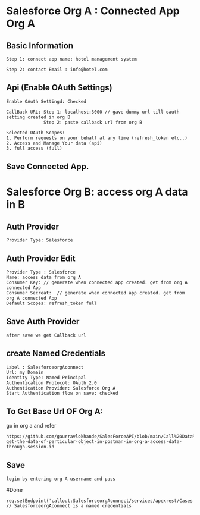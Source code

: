 # Salesforce Org A : Connected App Org A

## Basic Information 
```
Step 1: connect app name: hotel management system

Step 2: contact Email : info@hotel.com

```

## Api (Enable OAuth Settings)
```
Enable OAuth Settingd: Checked

CallBack URL: Step 1: localhost:3000 // gave dummy url till oauth setting created in org B
              Step 2: paste callback url from org B

Selected OAuth Scopes:
1. Perform requests on your behalf at any time (refresh_token etc..)
2. Access and Manage Your data (api)
3. full access (full)

```

## Save Connected App.



# Salesforce Org B: access org A data in B

## Auth Provider
```
Provider Type: Salesforce
```

## Auth Provider Edit
```
Provider Type : Salesforce
Name: access data from org A
Consumer Key: // generate when connected app created. get from org A connected App
Consumer Secreat:  // generate when connected app created. get from org A connected App
Default Scopes: refresh_token full
```

## Save Auth Provider

```
after save we get Callback url
```

## create Named Credentials
```
Label : SalesforceorgAconnect
Url: my Domain
Identity Type: Named Principal
Authentication Protocol: OAuth 2.0
Authentication Provider: Salesforce Org A
Start Authentication flow on save: checked
```

## To Get Base Url OF Org A:
go in org a and refer
```
https://github.com/gaurravlokhande/SalesForceAPI/blob/main/Call%20Data%20Of%20Anothe%20Org%20Object%20Through%20Object%20API.md#to-get-the-data-of-perticular-object-in-postman-in-org-a-access-data-through-session-id
```
##  Save
```
login by entering org A username and pass
```
#Done

```
req.setEndpoint('callout:SalesforceorgAconnect/services/apexrest/Cases'); // SalesforceorgAconnect is a named credentials
```


